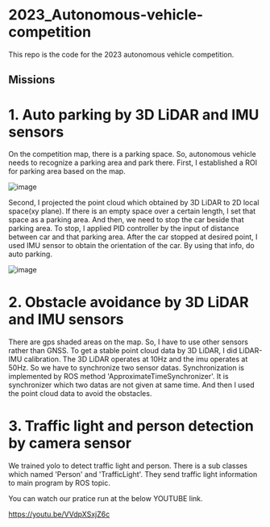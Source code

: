 # 2023_Autonomous-vehicle-competition

This repo is the code for the 2023 autonomous vehicle competition.

## Missions
# 1. Auto parking by 3D LiDAR and IMU sensors
On the competition map, there is a parking space. So, autonomous vehicle needs to recognize a parking area and park there.
First, I established a ROI for parking area based on the map. 

![image](https://github.com/gigohe2/2023_Autonomous-vehicle-competition/assets/59073888/b909d99a-b38e-46c0-8ef1-2f957243935f)

Second, I projected the point cloud which obtained by 3D LiDAR to 2D local space(xy plane).
If there is an empty space over a certain length, I set that space as a parking area.
And then, we need to stop the car beside that parking area. To stop, I applied PID controller by the input of distance between car and that parking area.
After the car stopped at desired point, I used IMU sensor to obtain the orientation of the car. By using that info, do auto parking.

![image](https://github.com/gigohe2/2023_Autonomous-vehicle-competition/assets/59073888/68dbd95b-9aa2-4c82-9b4f-0bb046fe1507)

# 2. Obstacle avoidance by 3D LiDAR and IMU sensors
There are gps shaded areas on the map. So, I have to use other sensors rather than GNSS.
To get a stable point cloud data by 3D LiDAR, I did LiDAR-IMU calibration.
The 3D LiDAR operates at 10Hz and the imu operates at 50Hz. So we have to synchronize two sensor datas. 
Synchronization is implemented by ROS method 'ApproximateTimeSynchronizer'. It is synchronizer which two datas are not given at same time.
And then I used the point cloud data to avoid the obstacles. 

# 3. Traffic light and person detection by camera sensor
We trained yolo to detect traffic light and person. 
There is a sub classes which named 'Person' and 'TrafficLight'. They send traffic light information to main program by ROS topic. 


You can watch our pratice run at the below YOUTUBE link.

https://youtu.be/VVdpXSxjZ6c
